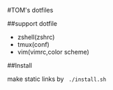 #TOM's dotfiles

##support dotfile

+ zshell(zshrc)
+ tmux(conf)
+ vim(vimrc,color scheme)

##Install

make static links by ``` ./install.sh```

